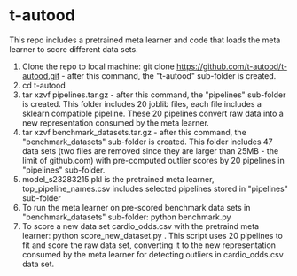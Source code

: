# t-autood
This repo includes a pretrained meta learner and code that loads the meta learner to score different data sets.

1. Clone the repo to local machine: git clone https://github.com/t-autood/t-autood.git     - after this command, the "t-autood" sub-folder is created.
2. cd t-autood
3. tar xzvf pipelines.tar.gz    - after this command, the "pipelines" sub-folder is created. This folder includes 20 joblib files, each file includes a sklearn compatible pipeline. These 20 pipelines convert raw data into a new representation consumed by the meta learner.
4. tar xzvf benchmark_datasets.tar.gz    - after this command, the "benchmark_datasets" sub-folder is created. This folder includes 47 data sets (two files are removed since they are larger than 25MB - the limit of github.com) with pre-computed outlier scores by 20 pipelines in "pipelines" sub-folder.
5. model_s23283215.pkl is the pretrained meta learner, top_pipeline_names.csv includes selected pipelines stored in "pipelines" sub-folder
6. To run the meta learner on pre-scored benchmark data sets in "benchmark_datasets" sub-folder: python benchmark.py  
7. To score a new data set cardio_odds.csv with the pretraind meta learner: python score_new_dataset.py  . This script uses 20 pipelines to fit and score the raw data set, converting it to the new representation consumed by the meta learner for detecting outliers in cardio_odds.csv data set.
